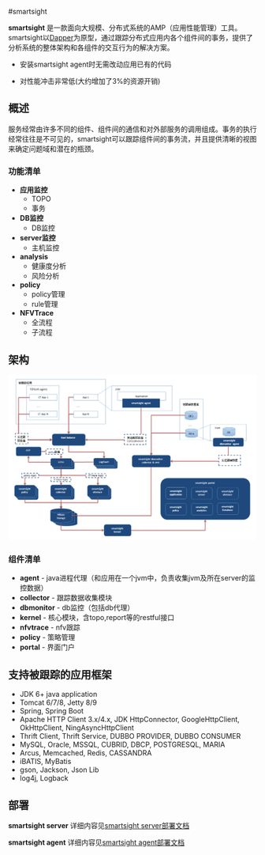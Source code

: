 #smartsight





**smartsight** 是一款面向大规模、分布式系统的AMP（应用性能管理）工具。smartsight以[Dapper](http://research.google.com/pubs/pub36356.html "Google Dapper")为原型，通过跟踪分布式应用内各个组件间的事务，提供了分析系统的整体架构和各组件的交互行为的解决方案。



* 安装smartsight agent时无需改动应用已有的代码

* 对性能冲击非常低(大约增加了3%的资源开销)



## 概述

服务经常由许多不同的组件、组件间的通信和对外部服务的调用组成。事务的执行经常往往是不可见的，smartsight可以跟踪组件间的事务流，并且提供清晰的视图来确定问题域和潜在的瓶颈。<br/>



### 功能清单

* **应用监控**
    - TOPO
    - 事务
* **DB监控**
    - DB监控
* **server监控**
    - 主机监控
* **analysis**
    - 健康度分析
    - 风险分析
* **policy**
    - policy管理
    - rule管理
* **NFVTrace**
    - 全流程
    - 子流程





## 架构

![Pinpoint Architecture](doc/img/smartsight-architecture.png)

### 组件清单
* **agent** - java进程代理（和应用在一个jvm中，负责收集jvm及所在server的监控数据）
* **collector** - 跟踪数据收集模块
* **dbmonitor** - db监控（包括db代理）
* **kernel** - 核心模块，含topo,report等的restful接口
* **nfvtrace** - nfv跟踪
* **policy** - 策略管理
* **portal** - 界面门户


## 支持被跟踪的应用框架

* JDK 6+ java application
* Tomcat 6/7/8, Jetty 8/9
* Spring, Spring Boot
* Apache HTTP Client 3.x/4.x, JDK HttpConnector, GoogleHttpClient, OkHttpClient, NingAsyncHttpClient
* Thrift Client, Thrift Service, DUBBO PROVIDER, DUBBO CONSUMER
* MySQL, Oracle, MSSQL, CUBRID, DBCP, POSTGRESQL, MARIA
* Arcus, Memcached, Redis, CASSANDRA
* iBATIS, MyBatis
* gson, Jackson, Json Lib
* log4j, Logback

## 部署

**smartsight server**
详细内容见[smartsight server部署文档](doc/smartsight-server-deployment.md)

**smartsight agent**
详细内容见[smartsight agent部署文档](doc/smartsight-agent-deployment.md)



